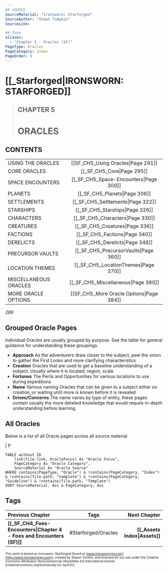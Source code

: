 ```yaml
---
## SOURCE
SourceMaterial: "Ironsworn: Starforged"
SourceAuthor: "Shawn Tompkin"
SourceLink: 

## Page
aliases: 
  - "Chapter 5 - Oracles (SF)"
PageType: Oracles
PageCategory: Index
PageOrder: 0
---
```

# [[_Starforged|IRONSWORN: STARFORGED]]
> ## CHAPTER 5
> # ORACLES

## CONTENTS
|  |  |
| --- |:---:|
| USING THE ORACLES | [[SF_CH5_Using Oracles\|Page 291]] |
| CORE ORACLES | [[_SF_CH5_Core\|Page 295]] |
| SPACE ENCOUNTERS | [[_SF_CH5_Space-Encounters\|Page 300]] |
| PLANETS | [[_SF_CH5_Planets\|Page 306]] |
| SETTLEMENTS | [[_SF_CH5_Settlements\|Page 322]] |
| STARSHIPS | [[_SF_CH5_Starships\|Page 326]] |
| CHARACTERS | [[_SF_CH5_Characters\|Page 330]] |
| CREATURES | [[_SF_CH5_Creatures\|Page 336]] |
| FACTIONS | [[_SF_CH5_Factions\|Page 340]] |
| DERELICTS | [[_SF_CH5_Derelicts\|Page 348]] |
| PRECURSOR VAULTS | [[_SF_CH5_PrecursorVaults\|Page 360]] |
| LOCATION THEMES | [[_SF_CH5_LocationThemes\|Page 370]] |
| MISCELLANEOUS ORACLES | [[_SF_CH5_Miscellaneous\|Page 380]] |
| MORE ORACLE OPTIONS | [[SF_CH5_More Oracle Options\|Page 384]] |

*289*

## Grouped Oracle Pages
Individual Oracles are usually grouped by purpose. See the table for general guidance for understanding these groupings.

- **Approach** As the adventurers draw closer to the subject, peel the onion to gather the First Looks and more clarifying characteristics
- **Creation** Oracles that are used to get a baseline understanding of a subject. Usually where it is located, region, scale
- **Fortunes** The Perils and Opportunities for various locations to use during expeditions
- **Name** Various naming Oracles that can be given to a subject either on creation, or waiting until more is known before it is revealed
- **Drives/Concerns** The name varies by type of entity, these pages contain usually the more detailed knowledge that would require in-depth understanding before learning.

## All Oracles
Below is a list of all Oracle pages across all source material. 

| P
```dataview
TABLE without ID
	link(file.link, OracleFocus) As "Oracle Focus",
	PageCategory As "Oracle Category",
	SourceMaterial As "Oracle Source"
WHERE contains(PageType, "Oracle") & !contains(PageCategory, "Index") & !contains(file.path, "template") & !contains(PageCategory, "Guideline") & !contains(file.path, "Template")
SORT SourceMaterial, Asc & PageCategory, Asc
```

## Tags
| Previous Chapter | Tags | Next Chapter | 
| :--- | :---: | ---: |
| **[[_SF_CH4_Foes-Encounters\|Chapter 4 - Foes and Encounters (SF)]]** | #Starforged/Oracles | **[[_Assets Index\|Assets]]** |

<font size=-2>This work is based on Ironsworn: Starforged (found at [www.ironswornrpg.com](http://www.ironswornrpg.com)), created by Shawn Tomkin, and licensed for our use under the Creative Commons Attribution-NonCommercial-ShareAlike 4.0 International license  (creativecommons.org/licenses/by-nc-sa/4.0/).</font>